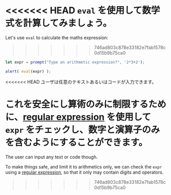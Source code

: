 <<<<<<< HEAD
`eval` を使用して数学式を計算してみましょう。
=======
Let's use `eval` to calculate the maths expression:
>>>>>>> 746ad803c878e33182e7fab1578c0d15b9b75ca0

```js demo run
let expr = prompt("Type an arithmetic expression?", '2*3+2');

alert( eval(expr) );
```

<<<<<<< HEAD
ユーザは任意のテキストあるいはコードが入力できます。

これを安全にし算術のみに制限するために、[regular expression](info:regular-expressions) を使用して `expr` をチェックし、数字と演算子のみを含むようにすることができます。
=======
The user can input any text or code though.

To make things safe, and limit it to arithmetics only, we can check the `expr` using a [regular expression](info:regular-expressions), so that it only may contain digits and operators.
>>>>>>> 746ad803c878e33182e7fab1578c0d15b9b75ca0
